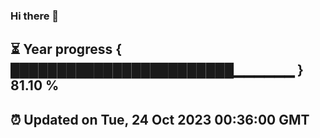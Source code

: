 ### Hi there 👋
⏳ Year progress { ████████████████████████▁▁▁▁▁▁ } 81.10 %
---
⏰ Updated on Tue, 24 Oct 2023 00:36:00 GMT
---
